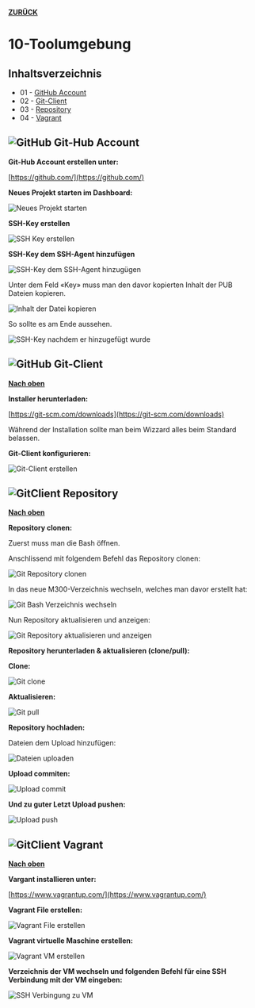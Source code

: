 [**ZURÜCK**](../README.md)

# 10-Toolumgebung

## Inhaltsverzeichnis

* 01 - [GitHub Account](#-git-hub-account)
* 02 - [Git-Client](#git-client)
* 03 - [Repository](#repository)
* 04 - [Vagrant](#vagrant)

## ![](../Bilder_Markdown/githublogo.png "GitHub") Git-Hub Account

**Git-Hub Account erstellen unter:**

[https://github.com/](https://github.com/)

**Neues Projekt starten im Dashboard:**

![Neues Projekt starten](../Bilder_Markdown/NeuesRepositoryerstellen.jpg)

**SSH-Key erstellen**

![SSH Key erstellen](../Bilder_Markdown/SSHKeyerstellen.jpg)

**SSH-Key dem SSH-Agent hinzufügen**

![SSH-Key dem SSH-Agent hinzugügen](../Bilder_Markdown/SSHKeyhinzufuegen.jpg)

Unter dem Feld «Key» muss man den davor kopierten Inhalt der PUB Dateien kopieren.

![Inhalt der Datei kopieren](../Bilder_Markdown/Inhaltrsapubkopieren.jpg)

So sollte es am Ende aussehen.

![SSH-Key nachdem er hinzugefügt wurde](../Bilder_Markdown/SSHKEY.jpg)

 ## ![](../Bilder_Markdown/githublogo.png "GitHub") Git-Client

 [**Nach oben**](#10_toolumgebung)

**Installer herunterladen:**

[https://git-scm.com/downloads](https://git-scm.com/downloads)

Während der Installation sollte man beim Wizzard alles beim Standard belassen.

**Git-Client konfigurieren:**

![Git-Client erstellen](../Bilder_Markdown/GitClienterstellen.jpg)

## ![](../Bilder_Markdown/gitbashlogo.jpg "GitClient") Repository

[**Nach oben**](#10_toolumgebung)

**Repository clonen:**

Zuerst muss man die Bash öffnen.

Anschlissend mit folgendem Befehl das Repository clonen:

![Git Repository clonen](../Bilder_Markdown/GitRepositoryclonen.jpg)

In das neue M300-Verzeichnis wechseln, welches man davor erstellt hat:

![Git Bash Verzeichnis wechseln](../Bilder_Markdown/GitVerzeichniswechseln.jpg)

Nun Repository aktualisieren und anzeigen:

![Git Repository aktualisieren und anzeigen](../Bilder_Markdown/GitRepositoryaktualisierenundanzeigen.png)

**Repository herunterladen &amp; aktualisieren (clone/pull):**

**Clone:**

![Git clone](../Bilder_Markdown/Gitclone.jpg)

**Aktualisieren:**

![Git pull](../Bilder_Markdown/Gitpull.jpg)

**Repository hochladen:**

Dateien dem Upload hinzufügen:

![Dateien uploaden](../Bilder_Markdown/Dateiuploaden.jpg)

**Upload commiten:**

![Upload commit](../Bilder_Markdown/Uploadcommit.jpg)

**Und zu guter Letzt Upload pushen:**

![Upload push](../Bilder_Markdown/Uploadpush.jpg)

## ![](../Bilder_Markdown/vagrantlogo.png "GitClient") Vagrant

[**Nach oben**](#10_toolumgebung)

**Vargant installieren unter:**

[https://www.vagrantup.com/](https://www.vagrantup.com/)

**Vagrant File erstellen:**

![Vagrant File erstellen](../Bilder_Markdown/VagrantFileerstellen.jpg)

**Vagrant virtuelle Maschine erstellen:**

![Vagrant VM erstellen](../Bilder_Markdown/VagrantVMerstellen.jpg)

**Verzeichnis der VM wechseln und folgenden Befehl für eine SSH Verbindung mit der VM eingeben:**

![SSH Verbingung zu VM](../Bilder_Markdown/VagrantSSH.jpg)